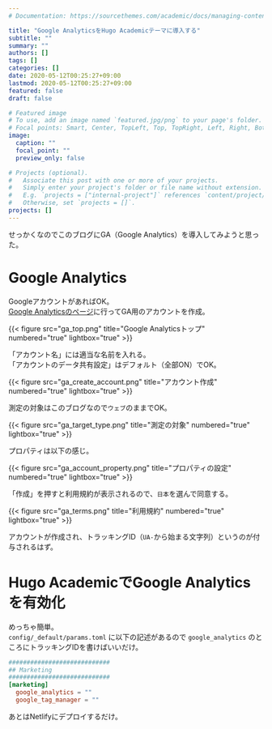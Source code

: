 ```yaml
---
# Documentation: https://sourcethemes.com/academic/docs/managing-content/

title: "Google AnalyticsをHugo Academicテーマに導入する"
subtitle: ""
summary: ""
authors: []
tags: []
categories: []
date: 2020-05-12T00:25:27+09:00
lastmod: 2020-05-12T00:25:27+09:00
featured: false
draft: false

# Featured image
# To use, add an image named `featured.jpg/png` to your page's folder.
# Focal points: Smart, Center, TopLeft, Top, TopRight, Left, Right, BottomLeft, Bottom, BottomRight.
image:
  caption: ""
  focal_point: ""
  preview_only: false

# Projects (optional).
#   Associate this post with one or more of your projects.
#   Simply enter your project's folder or file name without extension.
#   E.g. `projects = ["internal-project"]` references `content/project/deep-learning/index.md`.
#   Otherwise, set `projects = []`.
projects: []
---
```


せっかくなのでこのブログにGA（Google Analytics）を導入してみようと思った。

# Google Analytics

GoogleアカウントがあればOK。  
[Google Analyticsのページ](https://analytics.google.com)に行ってGA用のアカウントを作成。

{{< figure src="ga_top.png" title="Google Analyticsトップ" numbered="true" lightbox="true" >}}

「アカウント名」には適当な名前を入れる。  
「アカウントのデータ共有設定」はデフォルト（全部ON）でOK。

{{< figure src="ga_create_account.png" title="アカウント作成" numbered="true" lightbox="true" >}}

測定の対象はこのブログなので`ウェブ`のままでOK。

{{< figure src="ga_target_type.png" title="測定の対象" numbered="true" lightbox="true" >}}

プロパティは以下の感じ。

{{< figure src="ga_account_property.png" title="プロパティの設定" numbered="true" lightbox="true" >}}

「作成」を押すと利用規約が表示されるので、`日本`を選んで同意する。

{{< figure src="ga_terms.png" title="利用規約" numbered="true" lightbox="true" >}}

アカウントが作成され、トラッキングID（`UA-`から始まる文字列）というのが付与されるはず。


# Hugo AcademicでGoogle Analyticsを有効化

めっちゃ簡単。  
`config/_default/params.toml` に以下の記述があるので `google_analytics` のところにトラッキングIDを書けばいいだけ。

```toml
############################
## Marketing
############################
[marketing]
  google_analytics = ""
  google_tag_manager = ""
```

あとはNetlifyにデプロイするだけ。


